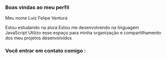 ### Boas vindas ao meu perfil

Meu nome Luiz Felipe Ventura

Estou estudando na alura
Estou me desenvolvendo na linguagem JavaScript
Utilizo esse espaço para minha organização e compartilhamento dos meu projetos desenvolvidos

### Você entrar em contato comigo :
